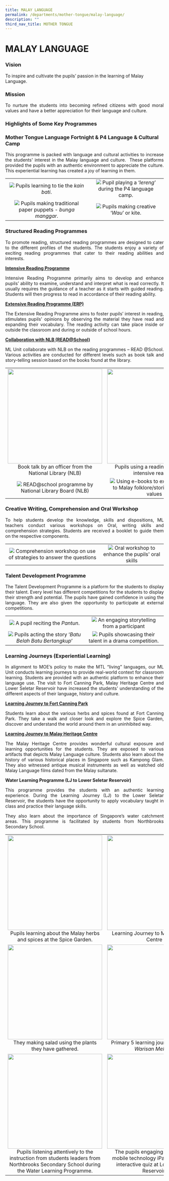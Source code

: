 ```yaml
---
title: MALAY LANGUAGE
permalink: /departments/mother-tongue/malay-language/
description: ""
third_nav_title: MOTHER TONGUE
---
```

# MALAY LANGUAGE

### Vision

To inspire and cultivate the pupils’ passion in the learning of Malay Language.

### Mission

<p style="text-align: justify;">To nurture the students into becoming refined citizens with good moral values and have a better appreciation for their language and culture.</p>

### Highlights of Some Key Programmes

### **Mother Tongue Language Fortnight & P4 Language & Cultural Camp**

<p style="text-align: justify;">This programme is packed with language and cultural activities to increase the students' interest in the Malay language and culture.  These platforms provided the pupils with an authentic environment to appreciate the culture. This experiential learning has created a joy of learning in them.</p>

|   |   |
|:-:|:-:|
|  ![](/images/Departments/MOTHER%20TONGUE/MALAY%20LANGUAGE/ML_Camp_1.jpg)   Pupils learning to tie the *kain bati*. |     ![](/images/Departments/MOTHER%20TONGUE/MALAY%20LANGUAGE/ML_Camp_4.png)   Pupil playing a ‘*lereng*’ during the P4 language camp. |
| ![](/images/Departments/MOTHER%20TONGUE/MALAY%20LANGUAGE/ML_Camp_3.jpg)  Pupils making traditional paper puppets - *bunga manggar*.  |   ![](/images/Departments/MOTHER%20TONGUE/MALAY%20LANGUAGE/ML_Camp_2.jpg)   Pupils making creative ‘*Wau*’ or kite.   |


### **Structured Reading Programmes**

<p style="text-align: justify;">To promote reading, structured reading programmes are designed to cater to the different profiles of the students. The students enjoy a variety of exciting reading programmes that cater to their reading abilities and interests.</p>

**<u>Intensive Reading Programme</u>**

<p style="text-align: justify;">Intensive Reading Programme primarily aims to develop and enhance pupils’ ability to examine, understand and interpret what is read correctly. It usually requires the guidance of a teacher as it starts with guided reading. Students will then progress to read in accordance of their reading ability.</p>

**<u>Extensive Reading Programme (ERP)</u>**

<p style="text-align: justify;">The Extensive Reading Programme aims to foster pupils’ interest in reading, stimulates pupils' opinions by observing the material they have read and expanding their vocabulary. The reading activity can take place inside or outside the classroom and during or outside of school hours.</p>

**<u>Collaboration with NLB (READ@School)</u>**

<p style="text-align: justify;">ML Unit collaborate with NLB on the reading programmes – READ @School. Various activities are conducted for different levels such as book talk and story-telling session based on the books found at the library.</p>

|   |   |
|:-:|:-:|
|  <img src="/images/Departments/MOTHER%20TONGUE/MALAY%20LANGUAGE/ML_Reading_Programme_1.png" style="width:300px">  Book talk by an officer from the National Library (NLB) |  <img src="/images/Departments/MOTHER%20TONGUE/MALAY%20LANGUAGE/ML_Reading_Programme_2.jpg" style="width:300px">   Pupils using a reading booklet for intensive reading.  |
|  ![](/images/Departments/MOTHER%20TONGUE/MALAY%20LANGUAGE/ML_Read.jpg) READ@school programme by National Library Board (NLB)  | ![](/images/Departments/MOTHER%20TONGUE/MALAY%20LANGUAGE/ML_eBook.jpg)  Using e-books to expose students to Malay folklore/stories with moral values  |

### **Creative Writing, Comprehension and Oral Workshop**

<p style="text-align: justify;">To help students develop the knowledge, skills and dispositions, ML teachers conduct various workshops on Oral, writing skills and comprehension strategies. Students are received a booklet to guide them on the respective components.</p>

|   |   |
|:-:|:-:|
|   ![](/images/Departments/MOTHER%20TONGUE/MALAY%20LANGUAGE/ML_Workshop_1.jpg)  Comprehension workshop on use of strategies to answer the questions |  ![](/images/Departments/MOTHER%20TONGUE/MALAY%20LANGUAGE/ML_Workshop_2.jpg)   Oral workshop to enhance the pupils' oral skills |


### **Talent Development Programme**  

<p style="text-align: justify;">The Talent Development Programme is a platform for the students to display their talent. Every level has different competitions for the students to display their strength and potential. The pupils have gained confidence in using the language. They are also given the opportunity to participate at external competitions.</p>

|   |   |
|:-:|:-:|
|  ![](/images/Departments/MOTHER%20TONGUE/MALAY%20LANGUAGE/ML_Talent_Dev_Prog_1.png)  A pupil reciting the *Pantun*.  |    ![](/images/Departments/MOTHER%20TONGUE/MALAY%20LANGUAGE/ML_Talent_Dev_Prog_3.jpg) An engaging storytelling from a participant |
|    ![](/images/Departments/MOTHER%20TONGUE/MALAY%20LANGUAGE/ML_Talent_Dev_Prog_2.jpg)   Pupils acting the story ‘*Batu Belah Batu Bertangkup*’  |     ![](/images/Departments/MOTHER%20TONGUE/MALAY%20LANGUAGE/ML_Talent_Dev_Prog_4.jpg)  Pupils showcasing their talent in a drama competition.  |


### **Learning Journeys (Experiential Learning)**   

<p style="text-align: justify;">In alignment to MOE’s policy to make the MTL “living” languages, our ML Unit conducts learning journeys to provide real-world context for classroom learning. Students are provided with an authentic platform to enhance their language use. The visit to Fort Canning Park, Malay Heritage Centre and Lower Seletar Reservoir have increased the students' understanding of the different aspects of their language, history and culture.</p>

**<u>Learning Journey to Fort Canning Park</u>**

<p style="text-align: justify;">Students learn about the various herbs and spices found at Fort Canning Park. They take a walk and closer look and explore the Spice Garden, discover and understand the world around them in an uninhibited way. </p>

**<u>Learning Journey to Malay Heritage Centre</u>**

<p style="text-align: justify;">The Malay Heritage Centre provides wonderful cultural exposure and learning opportunities for the students. They are exposed to various artifacts that depicts Malay Language culture. Students also learn about the history of various historical places in Singapore such as Kampong Glam. They also witnessed antique musical instruments as well as watched old Malay Language films dated from the Malay sultanate.  </p>

**Water Learning Programme (LJ to Lower Seletar Reservoir)**

<p style="text-align: justify;">This programme provides the students with an authentic learning experience. During the Learning Journey (LJ) to the Lower Seletar Reservoir, the students have the opportunity to apply vocabulary taught in class and practice their language skills. </p>

<p style="text-align: justify;">They also learn about the importance of Singapore’s water catchment areas. This programme is facilitated by students from Northbrooks Secondary School.</p>


|   |   |
|:-:|:-:|
|  <img src="/images/Departments/MOTHER%20TONGUE/MALAY%20LANGUAGE/ML_LJ_1.jpg" style="width:300px"> Pupils learning about the Malay herbs and spices at the Spice Garden.   |  <img src="/images/Departments/MOTHER%20TONGUE/MALAY%20LANGUAGE/ML_LJ_2.jpg" style="width:300px">  Learning Journey to Malay Heritage Centre |
|   <img src="/images/Departments/MOTHER%20TONGUE/MALAY%20LANGUAGE/ML_LJ_4.png" style="width:300px">    They making salad using the plants they have gathered.   |   <img src="/images/Departments/MOTHER%20TONGUE/MALAY%20LANGUAGE/ML_LJ_3.jpg" style="width:300px"> Primary 5 learning journey to *Taman Warisan Melayu*.   |
|   <img src="/images/Departments/MOTHER%20TONGUE/MALAY%20LANGUAGE/ML_LJ_5.jpg" style="width:300px"> Pupils listening attentively to the instruction from students leaders from Northbrooks Secondary School  during the Water Learning Programme.  |  <img src="/images/Departments/MOTHER%20TONGUE/MALAY%20LANGUAGE/ML_LJ_6.jpg" style="width:300px">  The pupils engaging in the use of mobile technology iPad to solve the interactive quiz at Lower Seletar Reservoir.  |